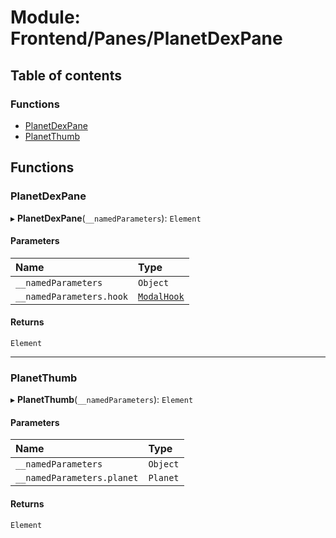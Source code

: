 # Module: Frontend/Panes/PlanetDexPane

## Table of contents

### Functions

- [PlanetDexPane](Frontend_Panes_PlanetDexPane.md#planetdexpane)
- [PlanetThumb](Frontend_Panes_PlanetDexPane.md#planetthumb)

## Functions

### PlanetDexPane

▸ **PlanetDexPane**(`__namedParameters`): `Element`

#### Parameters

| Name                     | Type                                                 |
| :----------------------- | :--------------------------------------------------- |
| `__namedParameters`      | `Object`                                             |
| `__namedParameters.hook` | [`ModalHook`](Frontend_Views_ModalPane.md#modalhook) |

#### Returns

`Element`

---

### PlanetThumb

▸ **PlanetThumb**(`__namedParameters`): `Element`

#### Parameters

| Name                       | Type     |
| :------------------------- | :------- |
| `__namedParameters`        | `Object` |
| `__namedParameters.planet` | `Planet` |

#### Returns

`Element`
